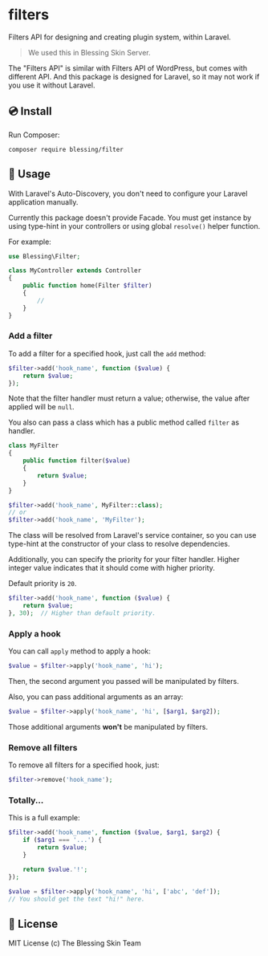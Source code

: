 # filters

Filters API for designing and creating plugin system, within Laravel.

> We used this in Blessing Skin Server.

The "Filters API" is similar with Filters API of WordPress, but comes with different API.
And this package is designed for Laravel, so it may not work if you use it without Laravel.

## 💿 Install

Run Composer:

```
composer require blessing/filter
```

## 🔨 Usage

With Laravel's Auto-Discovery, you don't need to configure your Laravel application manually.

Currently this package doesn't provide Facade.
You must get instance by using type-hint in your controllers or using global `resolve()` helper function.

For example:

```php
use Blessing\Filter;

class MyController extends Controller
{
    public function home(Filter $filter)
    {
        //
    }
}
```

### Add a filter

To add a filter for a specified hook, just call the `add` method:

```php
$filter->add('hook_name', function ($value) {
    return $value;
});
```

Note that the filter handler must return a value; otherwise, the value after applied will be `null`.

You also can pass a class which has a public method called `filter` as handler.

```php
class MyFilter
{
    public function filter($value)
    {
        return $value;
    }
}

$filter->add('hook_name', MyFilter::class);
// or
$filter->add('hook_name', 'MyFilter');
```

The class will be resolved from Laravel's service container,
so you can use type-hint at the constructor of your class to resolve dependencies.

Additionally, you can specify the priority for your filter handler.
Higher integer value indicates that it should come with higher priority.

Default priority is `20`.

```php
$filter->add('hook_name', function ($value) {
    return $value;
}, 30);  // Higher than default priority.
```

### Apply a hook

You can call `apply` method to apply a hook:

```php
$value = $filter->apply('hook_name', 'hi');
```

Then, the second argument you passed will be manipulated by filters.

Also, you can pass additional arguments as an array:

```php
$value = $filter->apply('hook_name', 'hi', [$arg1, $arg2]);
```

Those additional arguments **won't** be manipulated by filters.

### Remove all filters

To remove all filters for a specified hook, just:

```php
$filter->remove('hook_name');
```

### Totally...

This is a full example:

```php
$filter->add('hook_name', function ($value, $arg1, $arg2) {
    if ($arg1 === '...') {
        return $value;
    }

    return $value.'!';
});

$value = $filter->apply('hook_name', 'hi', ['abc', 'def']);
// You should get the text "hi!" here.
```

## 📄 License

MIT License (c) The Blessing Skin Team
